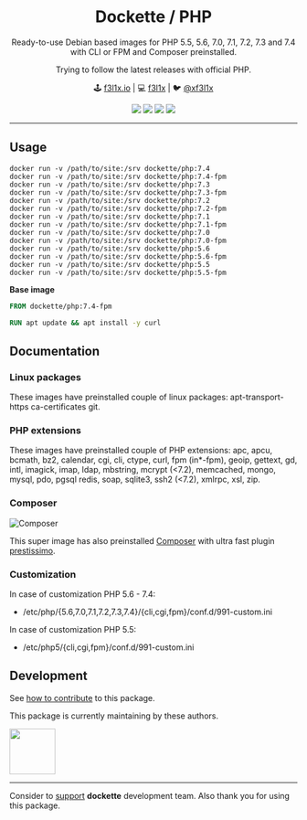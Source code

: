 <h1 align=center>Dockette / PHP</h1>

<p align=center>
   Ready-to-use Debian based images for PHP 5.5, 5.6, 7.0, 7.1, 7.2, 7.3 and 7.4 with CLI or FPM and Composer preinstalled.
</p>

<p align=center>
    Trying to follow the latest releases with official PHP.
</p>

<p align=center>
🕹 <a href="https://f3l1x.io">f3l1x.io</a> | 💻 <a href="https://github.com/f3l1x">f3l1x</a> | 🐦 <a href="https://twitter.com/xf3l1x">@xf3l1x</a>
</p>

<p align=center>
    <a href="https://hub.docker.com/r/dockette/php/"><img src="https://img.shields.io/docker/stars/dockette/php.svg?style=flat-square"></a>
    <a href="https://hub.docker.com/r/dockette/php/"><img src="https://img.shields.io/docker/pulls/dockette/php.svg?style=flat-square"></a>
    <a href="https://bit.ly/ctteg"><img src="https://img.shields.io/gitter/room/contributte/contributte.svg?style=flat-square"></a>
    <a href="https://github.com/sponsors/f3l1x"><img src="https://img.shields.io/badge/sponsor-me-brightgreen?style=flat-square"></a>
</p>

-----

## Usage

```
docker run -v /path/to/site:/srv dockette/php:7.4
docker run -v /path/to/site:/srv dockette/php:7.4-fpm
docker run -v /path/to/site:/srv dockette/php:7.3
docker run -v /path/to/site:/srv dockette/php:7.3-fpm
docker run -v /path/to/site:/srv dockette/php:7.2
docker run -v /path/to/site:/srv dockette/php:7.2-fpm
docker run -v /path/to/site:/srv dockette/php:7.1
docker run -v /path/to/site:/srv dockette/php:7.1-fpm
docker run -v /path/to/site:/srv dockette/php:7.0
docker run -v /path/to/site:/srv dockette/php:7.0-fpm
docker run -v /path/to/site:/srv dockette/php:5.6
docker run -v /path/to/site:/srv dockette/php:5.6-fpm
docker run -v /path/to/site:/srv dockette/php:5.5
docker run -v /path/to/site:/srv dockette/php:5.5-fpm
```

**Base image**

```Dockerfile
FROM dockette/php:7.4-fpm

RUN apt update && apt install -y curl 
```

## Documentation

### Linux packages

These images have preinstalled couple of linux packages: apt-transport-https ca-certificates git.

### PHP extensions

These images have preinstalled couple of PHP extensions: apc, apcu, bcmath, bz2, calendar, cgi, cli, ctype, curl, fpm (in*-fpm), geoip, gettext, gd, intl, imagick, imap, ldap, mbstring, mcrypt (<7.2), memcached, mongo, mysql, pdo, pgsql redis, soap, sqlite3, ssh2 (<7.2), xmlrpc, xsl, zip.

### Composer

![Composer](https://avatars3.githubusercontent.com/u/837015?v=3&s=200)

This super image has also preinstalled [Composer](https://getcomposer.org) with ultra fast plugin [prestissimo](https://github.com/hirak/prestissimo).

### Customization

In case of customization PHP 5.6 - 7.4:

- /etc/php/{5.6,7.0,7.1,7.2,7.3,7.4}/{cli,cgi,fpm}/conf.d/991-custom.ini

In case of customization PHP 5.5:

- /etc/php5/{cli,cgi,fpm}/conf.d/991-custom.ini

## Development

See [how to contribute](https://contributte.org/contributing.html) to this package.

This package is currently maintaining by these authors.

<a href="https://github.com/f3l1x">
    <img width="80" height="80" src="https://avatars2.githubusercontent.com/u/538058?v=3&s=80">
</a>

-----

Consider to [support](https://contributte.org/partners.html) **dockette** development team.
Also thank you for using this package.
